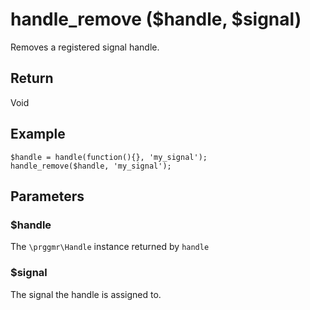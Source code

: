 # handle_remove ($handle, $signal)

Removes a registered signal handle.

## Return

Void

## Example

    $handle = handle(function(){}, 'my_signal');
    handle_remove($handle, 'my_signal');

## Parameters

### $handle

The ```\prggmr\Handle``` instance returned by ```handle```

### $signal

The signal the handle is assigned to.